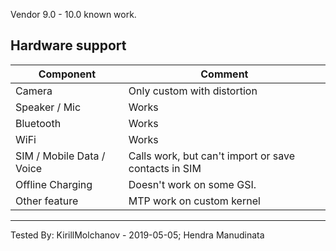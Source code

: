 Vendor 9.0 - 10.0 known work.

## Hardware support

| Component                 |      Comment                                              |
|---------------------------|-----------------------------------------------------------|
| Camera                    | Only custom with distortion                              |
| Speaker / Mic             | Works                                                    |
| Bluetooth                 | Works                                                    |
| WiFi                      | Works                                                    |
| SIM / Mobile Data / Voice | Calls work, but can't import or save contacts in SIM                                             |
| Offline Charging          | Doesn't work on some GSI.                                              |
| Other feature             | MTP work on custom kernel                                                |
---

Tested By: KirillMolchanov - 2019-05-05; Hendra Manudinata
